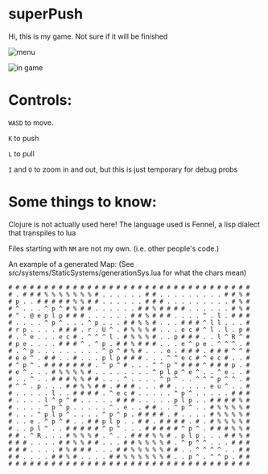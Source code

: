 
# superPush
Hi, this is my game. Not sure if it will be finished


![menu](https://github.com/pakeke-constructor/PUSH_GAME/blob/master/menu.jpg?raw=true)

![in game](https://github.com/pakeke-constructor/PUSH_GAME/blob/master/ingame.jpg?raw=true)


# Controls:

`WASD` to move.

`K`  to push

`L` to pull

`I` and `O` to zoom in and out, but this is just temporary for debug probs

# Some things to know:

Clojure is not actually used here! The language used is Fennel, a lisp dialect that transpiles to lua

Files starting with `NM` are not my own. (i.e. other people's code.)



An example of a generated Map:
(See src/systems/StaticSystems/generationSys.lua for what the chars mean)
```
# # # # # # # # # # # # # # # # # # # # # # # # # # # # # # # # # #
# . # # # % % % % % % % # . . . . . . # # . . . . . . . . . # # % #
# p . . # # # # # % % # # . . . . . . # # # . . . . . . . . . # % #
# ^ . . . ^ p ^ # % # # . . . . . . # # % # # # # . . . . . . # % #
# ^ . @ e p l p # # # . . . . . . # # % # # # . . . . ^ . l . # # #
# . . . . ^ p ^ . . . ^ p . . . # # % % # . . . # # # ^ l l . . . #
# r p . . . . # # # . r . U ^ . # % % % # . . . e c # ^ l . l . p #
# . ^ e . . . e c # . ^ ^ ^ l . # % % % # . . p # # # . . l ^ R ^ #
# p e . . . . # # # ^ . ^ p . # # % # # # . . . e ^ p e . ^ ^ ^ . #
# . ^ p . . . . . . . . . ^ p ^ # % # . . . e . # # # . # # # ^ ^ #
# e e ^ . # # . . # . . . p l p # # # . . . ^ ^ e c # ^ e c # . . #
# ^ p ^ . # # # # # # # . ^ p ^ # . . . ^ ^ p ^ # # # ^ # # # p . #
# e ^ . . . # % % % % # . . . . . . . . ^ p l p ^ e ^ . . ^ e . . #
# . . ^ . . # # # % % # # . . . ^ . . . . ^ p ^ . . ^ ^ ^ p ^ ^ . #
# ^ ^ . p . . . # # % % # # . # # # . . . # # . . . . . e u ^ . . #
# . . . . . l . . # # # # . ^ e c # . . . . . ^ p ^ . . . . . # # #
# . . . . l ^ p ^ # . . . . . # # # . . . . . p l p . . # # # # % #
# . . . . ^ p ^ p . . . . . ^ . e . . # # . . ^ p ^ . . # % % % % #
# . . . ^ p l p ^ . . . . ^ p ^ p . # # # # . # . . . . # % % % % #
# . . e . ^ p ^ # . . # # p l p . . # # . # # # # . # . # % % % % #
# . . p l ^ . . # # # # # ^ p ^ . . . # # # # # ^ p ^ . # # # % % #
# # . ^ R . . . # % % % # . ^ . . # # # % % # . p l p . . . # # % #
# # # . . . . # # % % # # . . . # # % % % % # . ^ p ^ ^ . . . # # #
# # # . . . . # % # # # . . . # # % % % % % # # . . ^ ^ ^ ^ . . # #
# # . . . . # # % # . . . . # # % % % % % % # . . p ^ . ^ ^ p . # #
# # # # # # # # # # # # # # # # # # # # # # # # # # # # # # # # # #
```